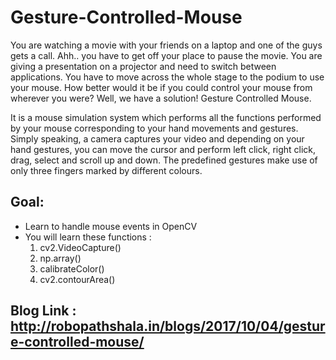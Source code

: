 # Gesture-Controlled-Mouse
You are watching a movie with your friends on a laptop and one of the guys gets a call. Ahh.. you have to get off your place to pause the movie. You are giving a presentation on a projector and need to switch between applications. You have to move across the whole stage to the podium to use your mouse. How better would it be if you could control your mouse from wherever you were? Well, we have a solution! Gesture Controlled Mouse.

It is a mouse simulation system which performs all the functions performed by
your mouse corresponding to your hand movements and gestures. Simply speaking, a camera captures your video and depending on your hand gestures, you can move the cursor and perform left click, right click, drag, select and scroll up and down. The predefined gestures make use of only three fingers marked by different colours.

## Goal:
* Learn to handle mouse events in OpenCV
* You will learn these functions :
    1) cv2.VideoCapture()
    2) np.array()
    3) calibrateColor()
    4) cv2.contourArea()

## Blog Link : http://robopathshala.in/blogs/2017/10/04/gesture-controlled-mouse/
